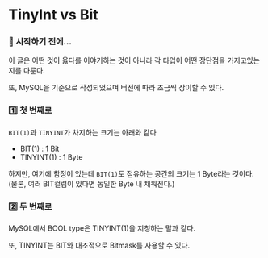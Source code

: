 # TinyInt vs Bit

### 🎊 시작하기 전에...

이 글은 어떤 것이 옳다를 이야기하는 것이 아니라 각 타입이 어떤 장단점을 가지고있는지를 다룬다.

또, MySQL을 기준으로 작성되었으며 버전에 따라 조금씩 상이할 수 있다.

### 1️⃣ 첫 번째로

`BIT(1)`과 `TINYINT`가 차지하는 크기는 아래와 같다

- BIT(1) : 1 Bit
- TINYINT(1) : 1 Byte

하지만, 여기에 함정이 있는데 `BIT(1)`도 점유하는 공간의 크기는 1 Byte라는 것이다. (물론, 여러 BIT컬럼이 있다면 동일한 Byte 내 채워진다.)

### 2️⃣ 두 번째로

MySQL에서 BOOL type은 TINYINT(1)을 지칭하는 말과 같다.

또, TINYINT는 BIT와 대조적으로 Bitmask를 사용할 수 있다.